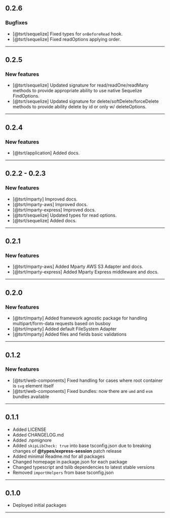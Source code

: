 ## 0.2.6

### Bugfixes

- [@tsrt/sequelize] Fixed types for `onBeforeRead` hook.
- [@tsrt/sequelize] Fixed readOptions applying order.

---

## 0.2.5

### New features

- [@tsrt/sequelize] Updated signature for read/readOne/readMany methods to provide appropriate ability to use native Sequelize FindOptions.
- [@tsrt/sequelize] Updated signature for delete/softDelete/forceDelete methods to provide ability delete by id or only w/ deleteOptions.

---

## 0.2.4

### New features

- [@tsrt/application] Added docs.

---

## 0.2.2 - 0.2.3

### New features

- [@tsrt/mparty] Improved docs.
- [@tsrt/mparty-aws] Improved docs.
- [@tsrt/mparty-express] Improved docs.
- [@tsrt/sequelize] Updated types for read options.
- [@tsrt/sequelize] Added docs.

---

## 0.2.1

### New features

- [@tsrt/mparty-aws] Added Mparty AWS S3 Adapter and docs.
- [@tsrt/mparty-express] Added Mparty Express middleware and docs.

---

## 0.2.0

### New features

- [@tsrt/mparty] Added framework agnostic package for handling multipart/form-data requests based on busboy
- [@tsrt/mparty] Added default FileSystem Adapter
- [@tsrt/mparty] Added files and fields basic validations

---

## 0.1.2

### New features

- [@tsrt/web-components] Fixed handling for cases where root container is `svg` element itself
- [@tsrt/web-components] Fixed bundles: now there are `umd` and `esm` bundles available

---

## 0.1.1

- Added LICENSE
- Added CHANGELOG.md
- Added .npmignore
- Added `skipLibCheck: true` into base tsconfig.json due to breaking changes of __@types/express-session__ patch release
- Added minimal Readme.md for all packages
- Changed homepage in package.json for each package
- Changed typescript and tslib dependencies to latest stable versions
- Removed `importHelpers` from base tsconfig.json

---


## 0.1.0

- Deployed initial packages

---

